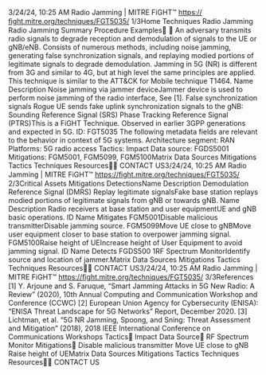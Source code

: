 3/24/24, 10:25 AM Radio Jamming | MITRE FiGHT™
https://ﬁght.mitre.org/techniques/FGT5035/ 1/3Home Techniques Radio Jamming
Radio Jamming
Summary
Procedure Examples󰅂 󰅂
An adversary transmits radio signals to degrade reception and
demodulation of signals to the UE or gNB/eNB.
Consists of numerous methods, including noise jamming,
generating false synchronization signals, and replaying
modi ed portions of legitimate signals to degrade
demodulation. Jamming in 5G (NR) is different from 3G and
similar to 4G, but at high level the same principles are applied.
This technique is similar to the ATT&CK for Mobile technique
T1464.
Name Description
Noise jamming via jammer
deviceJammer device is used
to perform noise
jamming of the radio
interface, See [1].
False synchronization signals Rogue UE sends fake
uplink synchronization
signals to the gNB:
Sounding Reference
Signal (SRS)
Phase Tracking
Reference Signal
(PTRS)This is a FiGHT Technique.
Observed in earlier 3GPP
generations and expected in
5G.
ID: FGT5035
The following metadata
fields are relevant to the
behavior in context of 5G
systems.
Architecture segment: RAN
Platforms: 5G radio access
Tactics: Impact
Data source: FGDS5001
Mitigations: FGM5001,
FGM5099, FGM5100Matrix Data Sources Mitigations Tactics Techniques Resources󰍝󰇙
CONTACT US3/24/24, 10:25 AM Radio Jamming | MITRE FiGHT™
https://ﬁght.mitre.org/techniques/FGT5035/ 2/3Critical Assets
Mitigations
DetectionsName Description
Demodulation
Reference Signal
(DMRS)
Replay legitimate signalsFake base station
replays modi ed
portions of legitimate
signals from gNB or
towards gNB.
Name Description
Radio receivers at base station
and user equipmentUE and gNB basic
operations.
ID Name Mitigates
FGM5001Disable malicious
transmitterDisable jamming
source.
FGM5099Move UE close to
gNBMove user equipment
closer to base station to
overpower jamming
signal.
FGM5100Raise height of UEIncrease height of User
Equipment to avoid
jamming signal.
ID Name Detects
FGDS500
1RF Spectrum
MonitorIdentify source and
location of jammer.Matrix Data Sources Mitigations Tactics Techniques Resources󰍝󰇙
CONTACT US3/24/24, 10:25 AM Radio Jamming | MITRE FiGHT™
https://ﬁght.mitre.org/techniques/FGT5035/ 3/3References
[1] Y. Arjoune and S. Faruque, “Smart Jamming Attacks in 5G
New Radio: A Review” (2020), 10th Annual Computing and
Communication Workshop and Conference (CCWC)
[2] European Union Agency for Cybersecurity (ENISA): “ENISA
Threat Landscape for 5G Networks” Report, December 2020.
[3] Lichtman, et al. “5G NR Jamming, Spoo ng, and Sni ng:
Threat Assessment and Mitigation” (2018), 2018 IEEE
International Conference on Communications Workshops
Tactics󰅀
Impact
Data Source󰅀
RF Spectrum Monitor
Mitigations󰅀
Disable malicious transmitter
Move UE close to gNB
Raise height of UEMatrix Data Sources Mitigations Tactics Techniques Resources󰍝󰇙
CONTACT US